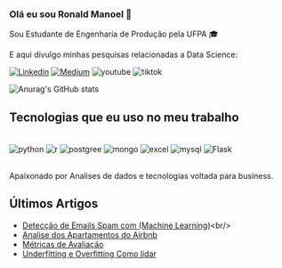 ### Olá eu sou Ronald Manoel 💎

Sou Estudante de Engenharia de Produção pela UFPA 🎓

E aqui divulgo minhas pesquisas relacionadas a Data Science:

[![Linkedin](https://img.shields.io/badge/LinkedIn-0077B5?style=for-the-badge&logo=linkedin&logoColor=white/)](https://www.linkedin.com/in/ronald-manoel-de-paula/)
[![Medium](https://img.shields.io/badge/Medium-12100E?style=for-the-badge&logo=medium&logoColor=white/)](https://medium.com/@ronalddepaulaenterprise)
![youtube](https://img.shields.io/badge/YouTube-FF0000?style=for-the-badge&logo=youtube&logoColor=white/)
![tiktok](https://img.shields.io/badge/TikTok-000000?style=for-the-badge&logo=tiktok&logoColor=white/)

 

![Anurag's GitHub stats](https://github-readme-stats.vercel.app/api?username=RonaldManoelScientist&show_icons=true&theme=react)	

## Tecnologias que eu uso no meu trabalho

<div style="display: inline_block"><br/>
  <img align="center" alt="python" src="https://img.shields.io/badge/Python-3776AB?style=for-the-badge&logo=python&logoColor=white" />
  <img align="center" alt="r" src="https://img.shields.io/badge/R-276DC3?style=for-the-badge&logo=r&logoColor=white" />
  <img align="center" alt="postgree" src="https://img.shields.io/badge/PostgreSQL-316192?style=for-the-badge&logo=postgresql&logoColor=white" />
  <img align="center" alt="mongo" src="https://img.shields.io/badge/MongoDB-4EA94B?style=for-the-badge&logo=mongodb&logoColor=white" />
  <img align="center" alt="excel" src="https://img.shields.io/badge/Microsoft_Excel-217346?style=for-the-badge&logo=microsoft-excel&logoColor=white" />
  <img align="center" alt="mysql" src="https://img.shields.io/badge/MySQL-00000F?style=for-the-badge&logo=mysql&logoColor=white" />
  <img align="center" alt="Flask" src="https://img.shields.io/badge/Flask-000000?style=for-the-badge&logo=flask&logoColor=white" />
</div><br/>

Apaixonado por Analises de dados e tecnologias voltada para business.

## Últimos Artigos
- [Detecção de Emails Spam com (Machine Learning)](https://ronalddepaulaenterprise.medium.com/an%C3%A1lise-dos-apartamentos-do-airbnb-c7d29651f969](https://medium.com/@ronalddepaulaengineer/detec%C3%A7%C3%A3o-de-emails-spam-com-machine-learning-865c1f66f736)](https://ronalddepaulaengineer.medium.com/detec%C3%A7%C3%A3o-de-emails-spam-com-machine-learning-865c1f66f736))<br/>
- [Analise dos Apartamentos do Airbnb](https://ronalddepaulaenterprise.medium.com/an%C3%A1lise-dos-apartamentos-do-airbnb-c7d29651f969)<br/>
- [Métricas de Avaliação](https://www.linkedin.com/pulse/m%25C3%25A9tricas-de-avalia%25C3%25A7%25C3%25A3o-machine-learning-ronald-manoel-de-paula/?trackingId=X%2Fr3BoA%2BRXCCUBBvzV2inw%3D%3D)<br/>
- [Underfitting e Overfitting Como lidar](https://www.linkedin.com/pulse/overfitting-e-underfitting-machine-learning-ronald-manoel-de-paula/)<br/>
